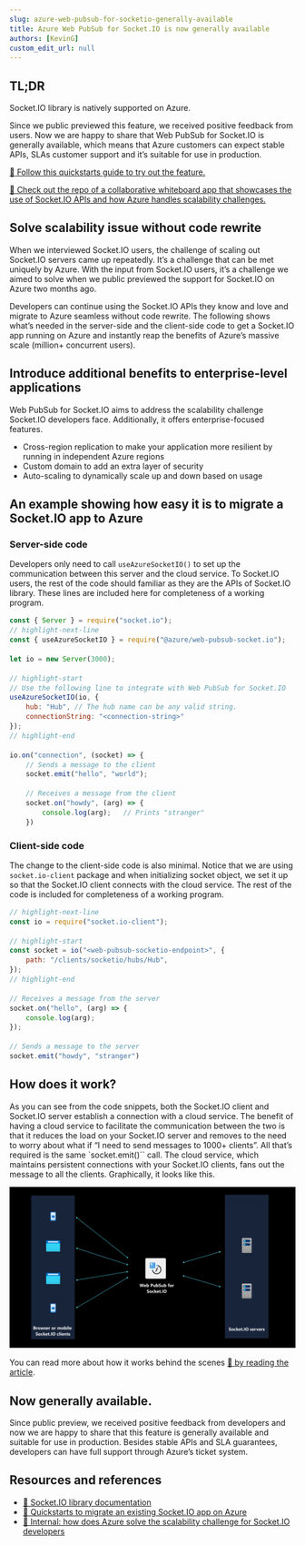 ```yaml
---
slug: azure-web-pubsub-for-socketio-generally-available
title: Azure Web PubSub for Socket.IO is now generally available
authors: [KevinG]
custom_edit_url: null
---
```


## **TL;DR**  
Socket.IO library is natively supported on Azure. 

Since we public previewed this feature, we received positive feedback from users. Now we are happy to share that Web PubSub for Socket.IO is generally available, which means that Azure customers can expect stable APIs, SLAs customer support and it’s suitable for use in production.

[:link: Follow this quickstarts guide to try out the feature.](https://learn.microsoft.com/azure/azure-web-pubsub/socketio-quickstart)

[:link: Check out the repo of a collaborative whiteboard app that showcases the use of Socket.IO APIs and how Azure handles scalability challenges.](https://github.com/Azure-Samples/socket.io-webapp-integration) 

## **Solve scalability issue without code rewrite**
When we interviewed Socket.IO users, the challenge of scaling out Socket.IO servers came up repeatedly. It’s a challenge that can be met uniquely by Azure. With the input from Socket.IO users, it’s a challenge we aimed to solve when we public previewed the support for Socket.IO on Azure two months ago. 

Developers can continue using the Socket.IO APIs they know and love and migrate to Azure seamless without code rewrite. The following shows what’s needed in the server-side and the client-side code to get a Socket.IO app running on Azure and instantly reap the benefits of Azure’s massive scale (million+ concurrent users).

## **Introduce additional benefits to enterprise-level applications**
Web PubSub for Socket.IO aims to address the scalability challenge Socket.IO developers face. Additionally, it offers enterprise-focused features. 
- Cross-region replication to make your application more resilient by running in independent Azure regions
- Custom domain to add an extra layer of security 
- Auto-scaling to dynamically scale up and down based on usage

## **An example showing how easy it is to migrate a Socket.IO app to Azure**
### **Server-side code**
Developers only need to call `useAzureSocketIO()` to set up the communication between this server and the cloud service. To Socket.IO users, the rest of the code should familiar as they are the APIs of Socket.IO library. These lines are included here for completeness of a working program. 
```js title="server.js"
const { Server } = require("socket.io");
// highlight-next-line
const { useAzureSocketIO } = require("@azure/web-pubsub-socket.io");

let io = new Server(3000);

// highlight-start
// Use the following line to integrate with Web PubSub for Socket.IO
useAzureSocketIO(io, {
    hub: "Hub", // The hub name can be any valid string.
    connectionString: "<connection-string>"
});
// highlight-end

io.on("connection", (socket) => {
    // Sends a message to the client
    socket.emit("hello", "world");

    // Receives a message from the client
    socket.on("howdy", (arg) => {
        console.log(arg);   // Prints "stranger"
    })
```
### **Client-side code**
The change to the client-side code is also minimal. Notice that we are using `socket.io-client` package and when initializing socket object, we set it up so that the Socket.IO client connects with the cloud service. The rest of the code is included for completeness of a working program.

```js title="client.js"
// highlight-next-line
const io = require("socket.io-client");

// highlight-start
const socket = io("<web-pubsub-socketio-endpoint>", {
    path: "/clients/socketio/hubs/Hub",
});
// highlight-end

// Receives a message from the server
socket.on("hello", (arg) => {
    console.log(arg);
});

// Sends a message to the server
socket.emit("howdy", "stranger")

```

## **How does it work?**
As you can see from the code snippets, both the Socket.IO client and Socket.IO server establish a connection with a cloud service. The benefit of having a cloud service to facilitate the communication between the two is that it reduces the load on your Socket.IO server and removes to the need to worry about what if “I need to send messages to 1000+ clients”. All that’s required is the same `socket.emit()`` call. The cloud service, which maintains persistent connections with your Socket.IO clients, fans out the message to all the clients. Graphically, it looks like this.

![Architecture of Socket.IO managed by Azure](./typical-architecture-managed-socketio.jpg)

You can read more about how it works behind the scenes [:link: by reading the article](https://learn.microsoft.com/azure/azure-web-pubsub/socketio-service-internal).

## **Now generally available.**
Since public preview, we received positive feedback from developers and now we are happy to share that this feature is generally available and suitable for use in production. Besides stable APIs and SLA guarantees, developers can have full support through Azure’s ticket system.

## **Resources and references**
- [:link: Socket.IO library documentation](https://socket.io/)
- [:link: Quickstarts to migrate an existing Socket.IO app on Azure](https://learn.microsoft.com/azure/azure-web-pubsub/socketio-quickstart)
- [:link: Internal: how does Azure solve the scalability challenge for Socket.IO developers](https://learn.microsoft.com/azure/azure-web-pubsub/socketio-service-internal)